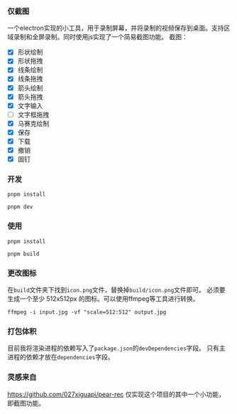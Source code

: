 ### 仅截图

一个electron实现的小工具，用于录制屏幕，并将录制的视频保存到桌面。支持区域录制和全屏录制。同时使用js实现了一个简易截图功能。
截图：
 - [x] 形状绘制
 - [x] 形状拖拽
 - [x] 线条绘制
 - [x] 线条拖拽
 - [x] 箭头绘制
 - [x] 箭头拖拽
 - [x] 文字输入
 - [ ] 文字框拖拽
 - [x] 马赛克绘制
 - [x] 保存
 - [x] 下载
 - [x] 撤销
 - [x] 固钉

### 开发
```
pnpm install
```
```
pnpm dev
```

### 使用
```
pnpm install
```
```
pnpm build
```

### 更改图标
在`build`文件夹下找到`icon.png`文件，替换掉`build/icon.png`文件即可。
必须要生成一个至少 512x512px 的图标。可以使用ffmpeg等工具进行转换。
```
ffmpeg -i input.jpg -vf "scale=512:512" output.jpg
```

### 打包体积
目前我将渲染进程的依赖写入了`package.json`的`devDependencies`字段。
只有主进程的依赖才放在`dependencies`字段。

### 灵感来自
https://github.com/027xiguapi/pear-rec
仅实现这个项目的其中一个小功能，即截图功能。
